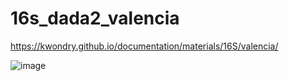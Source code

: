 # 16s_dada2_valencia

https://kwondry.github.io/documentation/materials/16S/valencia/

![image](https://github.com/user-attachments/assets/4a850cce-ee16-4d00-97e1-f1616e9bb0dd)

